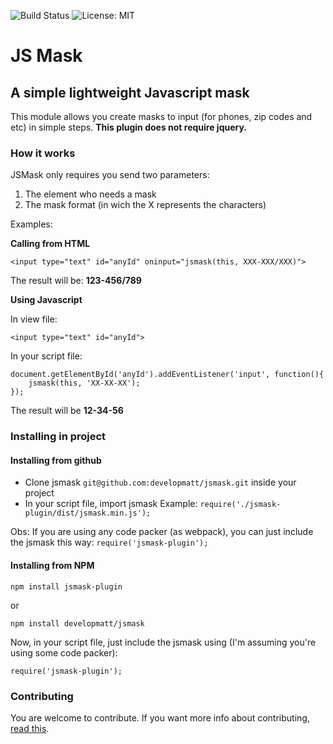 ![Build Status](https://img.shields.io/travis/developmatt/jsmask/master.svg?longCache=true&style=for-the-badge)
![License: MIT](https://img.shields.io/badge/license-mit-blue.svg?longCache=true&style=for-the-badge)



# JS Mask
## A simple lightweight Javascript mask

This module allows you create masks to input (for phones, zip codes and etc) in simple steps.
**This plugin does not require jquery.**

### How it works

JSMask only requires you send two parameters:
1. The element who needs a mask
2. The mask format (in wich the X represents the characters)

Examples:

**Calling from HTML**

    <input type="text" id="anyId" oninput="jsmask(this, XXX-XXX/XXX)">

The result will be: **123-456/789**


**Using Javascript**

In view file:

    <input type="text" id="anyId">

In your script file:

    document.getElementById('anyId').addEventListener('input', function(){
    	jsmask(this, 'XX-XX-XX');
    });

The result will be **12-34-56**

### Installing in project

#### Installing from github

- Clone jsmask `git@github.com:developmatt/jsmask.git` inside your project
- In your script file, import jsmask
Example:
`require('./jsmask-plugin/dist/jsmask.min.js');`

Obs: If you are using any code packer (as webpack), you can just include the jsmask this way: `require('jsmask-plugin');`


#### Installing from NPM 

    npm install jsmask-plugin
or

    npm install developmatt/jsmask

Now, in your script file, just include the jsmask using (I'm assuming you're using some code packer):

    require('jsmask-plugin');

### Contributing
You are welcome to contribute. If you want more info about contributing, [read this](https://github.com/developmatt/jsmask/blob/master/CONTRIBUTING.md).
